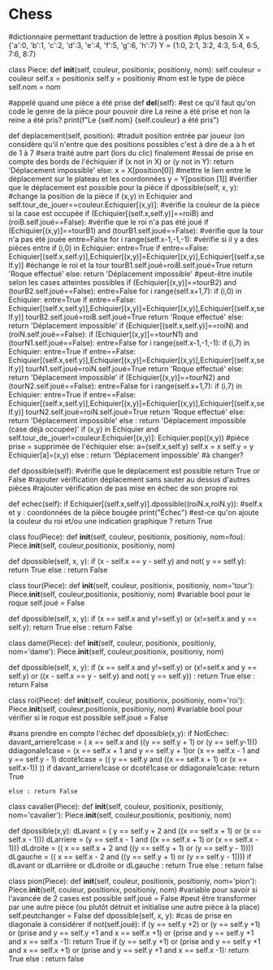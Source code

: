 # Chess
#dictionnaire permettant traduction de lettre à position
#plus besoin 
X = {'a':0, 'b':1, 'c':2, 'd':3, 'e':4, 'f':5, 'g':6, 'h':7}
Y = {1:0, 2:1, 3:2, 4:3, 5:4, 6:5, 7:6, 8:7}

class Piece:
  def __init__(self, couleur, positionix, positioniy, nom):
    self.couleur = couleur
    self.x = positionix
    self.y = positioniy
    #nom est le type de pièce
    self.nom = nom
  
  #appelé quand une pièce a été prise
  def __del__(self):
    #est ce qu'il faut qu'on code le genre de la pièce pour pouvoir dire La reine a été prise et non la reine a été pris?
    print(f"Le {self.nom} {self.couleur} a été pris")
    
  def deplacement(self, position):
    #traduit position entrée par joueur (on considère qu'il n'entre que des positions possibles c'est à dire de a à h et de 1 à 7
    #sera traité autre part (lors du clic) finalement
    #essai de prise en compte des bords de l'échiquier
    if (x not in X) or (y not in Y):
      return 'Déplacement impossible'
    else:
      x = X[position[0]]  #mettre le lien entre le déplacement sur le plateau et les coordonnées 
      y = Y[position [1]]
    #vérifier que le déplacement est possible pour la pièce
    if dpossible(self, x, y):
      #change la position de la pièce
      if (x,y) in Echiquier and self.tour_de_jouer==couleur.Echiquier[(x,y)]:  #vérifie la couleur de la pièce si la case est occupée
        if (Echiquier[(self.x,self.y)]==roiB) and (roiB.self.joué==False):  #vérifie que le roi n'a pas été joué
          if (Echiquier[(x,y)]==tourB1) and (tourB1.self.joué==False): #vérifie que la tour n'a pas été jouée
            entre=False
            for i range(self.x-1,-1,-1):  #vérifie si il y a des pièces entre
              if (i,0) in Echiquier:
                entre=True
            if entre==False:
              Echiquier[(self.x,self.y)],Echiquier[(x,y)]=Echiquier[(x,y)],Echiquier[(self.x,self.y)]  #échange le roi et la tour
              tourB1.self.joué=roiB.self.joué=True
              return 'Roque effectué'
            else: return 'Déplacement impossible'  #peut-être inutile selon les cases atteintes possibles 
          if (Echiquier[(x,y)]==tourB2) and (tourB2.self.joué==False):
            entre=False
            for i range(self.x+1,7):
              if (i,0) in Echiquier:
                entre=True
            if entre==False:
              Echiquier[(self.x,self.y)],Echiquier[(x,y)]=Echiquier[(x,y)],Echiquier[(self.x,self.y)]
              tourB2.self.joué=roiB.self.joué=True
              return 'Roque effectué'
            else: return 'Déplacement impossible'
        if (Echiquier[(self.x,self.y)]==roiN) and (roiN.self.joué==False):
          if (Echiquier[(x,y)]==tourN1) and (tourN1.self.joué==False):
            entre=False
            for i range(self.x-1,-1,-1):
              if (i,7) in Echiquier:
                entre=True
            if entre==False:
              Echiquier[(self.x,self.y)],Echiquier[(x,y)]=Echiquier[(x,y)],Echiquier[(self.x,self.y)]
              tourN1.self.joué=roiN.self.joué=True
              return 'Roque effectué'
            else: return 'Déplacement impossible'
          if (Echiquier[(x,y)]==tourN2) and (tourN2.self.joué==False):
            entre=False
            for i range(self.x+1,7):
              if (i,7) in Echiquier:
                entre=True
            if entre==False:
              Echiquier[(self.x,self.y)],Echiquier[(x,y)]=Echiquier[(x,y)],Echiquier[(self.x,self.y)]
              tourN2.self.joué=roiN.self.joué=True
              return 'Roque effectué'
            else: return 'Déplacement impossible'
        else :
          return 'Déplacement impossible (case déjà occupée)'
      if (x,y) in Echiquier and self.tour_de_jouer!=couleur.Echiquier[(x,y)]:
        Echiquier.pop((x,y))  #pièce prise = supprimée de l'échiquier
      else:
        a=(self.x,self.y)
        self.x = x
        self.y = y
        Echiquier[a]=(x,y)
    else : return 'Déplacement impossible' #à changer?
    
  def dpossible(self):
    #vérifie que le déplacement est possible
      return True or False
    #rajouter vérification déplacement sans sauter au dessus d'autres pièces
    #rajouter vérification de pas mise en échec de son propre roi
    
  def echec(self):
    if Echiquier[(self.x,self.y)].dpossible((roiN.x,roiN.y)):   #self.x et y : coordonnées de la pièce bougée
      print("Échec") #est-ce qu'on ajoute la couleur du roi et/ou une indication graphique ?
      return True
 
    
class fou(Piece):
  def __init__(self, couleur, positionix, positioniy, nom=fou):
    Piece.__init__(self, couleur,positionix, positioniy, nom)
  
  def dpossible(self, x, y):
    if (x - self.x == y - self.y) and not( y == self.y): 
      return True
    else : return False
    
    

class tour(Piece):
  def __init__(self, couleur, positionix, positioniy, nom='tour'):
    Piece.__init__(self, couleur,positionix, positioniy, nom)
    #variable bool pour le roque
    self.joué = False
  
  def dpossible(self, x, y):
    if (x == self.x and y!=self.y) or (x!=self.x and y == self.y): 
      return True
    else : return False
    

class dame(Piece):
  def __init__(self, couleur, positionix, positioniy, nom='dame'):
    Piece.__init__(self, couleur,positionix, positioniy, nom)
    
  def dpossible(self, x, y):
    if (x == self.x and y!=self.y) or (x!=self.x and y == self.y) or ((x - self.x == y - self.y) and not( y == self.y)) : 
      return True
    else : return False
    
class roi(Piece):
  def __init__(self, couleur, positionix, positioniy, nom='roi'):
    Piece.__init__(self, couleur,positionix, positioniy, nom)
    #variable bool pour vérifier si le roque est possible
    self.joué = False
  
  #sans prendre en compte l'échec
  def dpossible(x,y):
    if NotEchec:
      davant_arriere1case = ( x == self.x and ((y == self.y + 1) or (y == self.y-1)))
      ddiagonale1case = (x == self.x + 1 and y == self.y + 1)or (x == self.x - 1 and y == self.y - 1)
      dcoté1case = (( y == self.y and ((x == self.x + 1) or (x == self.x-1)) ))
      if davant_arriere1case or dcoté1case or ddiagonale1case:
        return True
    
    else : return False
    

class cavalier(Piece):
  def __init__(self, couleur, positionix, positioniy, nom='cavalier'):
    Piece.__init__(self, couleur,positionix, positioniy, nom)
  
  def dpossible(x,y):
    dLavant = ( y == self.y + 2  and ((x == self.x + 1) or (x == self.x - 1)))
    dLarriere = (y == self.x - 1 and ((x == self.x + 1) or (x == self.x - 1)))
    dLdroite = (( x == self.x + 2 and ((y == self.y + 1) or (y == self.y - 1))))
    dLgauche = (( x == self.x - 2 and ((y == self.y + 1) or (y == self.y - 1))))
    if dLavant or dLarrière or dLdroite or dLgauche :
      return True
    else : return false
    
class pion(Piece):
  def __init__(self, couleur, positionix, positioniy, nom='pion'):
    Piece.__init__(self, couleur, positionix, positioniy, nom)
    #variable pour savoir si l'avancée de 2 cases est possible
    self.joué = False
    #peut être transformer par une autre pièce (ou plutôt détruit et initialise une autre pièce à la place)
    self.peutchanger = False
  def dpossible(self, x, y):
    #cas de prise en diagonale à considérer
    if not(self.joué):
      if (y == self.y +2) or (y == self.y +1) or (prise and y == self.y +1 and x == self.x +1) or (prise and y == self.y +1 and x == self.x -1):
        return True
    if (y == self.y +1) or (prise and y == self.y +1 and x == self.x +1) or (prise and y == self.y +1 and x == self.x -1): return True
    else : return false
    

    
    
    
    
    
    
    
    
 
    
 
 
    
